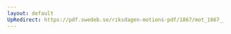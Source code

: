 ```yaml
---
layout: default
UpRedirect: https://pdf.swedeb.se/riksdagen-motions-pdf/1867/mot_1867__ak__00033/mot_1867__ak__00033_002.pdf
---
```

